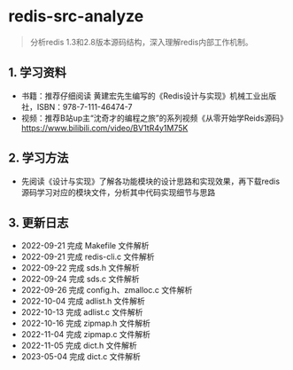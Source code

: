 # redis-src-analyze
> 分析redis 1.3和2.8版本源码结构，深入理解redis内部工作机制。
## 1. 学习资料
- 书籍：推荐仔细阅读 黄建宏先生编写的《Redis设计与实现》机械工业出版社，ISBN：978-7-111-46474-7
- 视频：推荐B站up主“沈奇才的编程之旅”的系列视频《从零开始学Reids源码》https://www.bilibili.com/video/BV1tR4y1M75K

## 2. 学习方法
- 先阅读《设计与实现》了解各功能模块的设计思路和实现效果，再下载redis源码学习对应的模块文件，分析其中代码实现细节与思路

## 3. 更新日志
- 2022-09-21 完成 Makefile 文件解析
- 2022-09-21 完成 redis-cli.c 文件解析
- 2022-09-22 完成 sds.h 文件解析
- 2022-09-24 完成 sds.c 文件解析
- 2022-09-26 完成 config.h、zmalloc.c 文件解析
- 2022-10-04 完成 adlist.h 文件解析
- 2022-10-13 完成 adlist.c 文件解析
- 2022-10-16 完成 zipmap.h 文件解析
- 2022-11-04 完成 zipmap.c 文件解析
- 2022-11-05 完成 dict.h 文件解析
- 2023-05-04 完成 dict.c 文件解析
